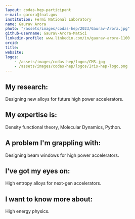 ```yaml
---
layout: codas-hep-participant
e-mail: garora@fnal.gov
institution: Fermi National Laboratory
name: Gaurav Arora
photo: "/assets/images/codas-hep/2023/Gaurav-Arora.jpg"
github-username: Gaurav-Arora-MatSci
linkedin-profile: www.linkedin.com/in/gaurav-arora-1100
orcid:
title:
website:
logos:
    - /assets/images/codas-hep/logos/CMS.jpg
    - /assets/images/codas-hep/logos/Iris-hep-logo.png
---
```


## My research:
Designing new alloys for future high power accelerators.

## My expertise is:
Density functional theory, Molecular Dynamics, Python.

## A problem I'm grappling with:
Designing beam windows for high power accelerators.

## I've got my eyes on:
High entropy alloys for next-gen accelerators.

## I want to know more about:
High energy physics.
